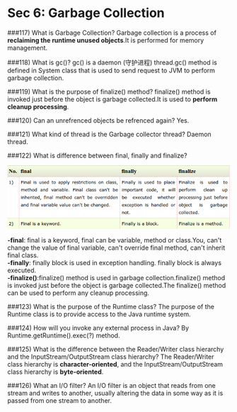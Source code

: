 # Sec 6: Garbage Collection

###117) What is Garbage Collection?
Garbage collection is a process of **reclaiming the runtime unused objects**.It is performed for memory management.

###118) What is gc()?
gc() is a daemon (守护进程) thread.gc() method is defined in System class that is used to send request to JVM to perform garbage collection.

###119) What is the purpose of finalize() method?
finalize() method is invoked just before the object is garbage collected.It is used to **perform cleanup processing**.

###120) Can an unrefrenced objects be refrenced again?
Yes.

###121) What kind of thread is the Garbage collector thread?
Daemon thread.

###122) What is difference between final, finally and finalize?

![](sec2_29.png)

**-final**: final is a keyword, final can be variable, method or class.You, can't change the value of final variable, can't override final method, can't inherit final class.  
**-finally**: finally block is used in exception handling. finally block is always executed.  
**-finalize()**:finalize() method is used in garbage collection.finalize() method is invoked just before the object is garbage collected.The finalize() method can be used to perform any cleanup processing.

###123) What is the purpose of the Runtime class?
The purpose of the Runtime class is to provide access to the Java runtime system.


###124) How will you invoke any external process in Java?
By Runtime.getRuntime().exec(?) method.

###125) What is the difference between the Reader/Writer class hierarchy and the InputStream/OutputStream class hierarchy?
The Reader/Writer class hierarchy is **character-oriented**, and the InputStream/OutputStream class hierarchy is **byte-oriented**.


###126) What an I/O filter?
An I/O filter is an object that reads from one stream and writes to another, usually altering the data in some way as it is passed from one stream to another.








